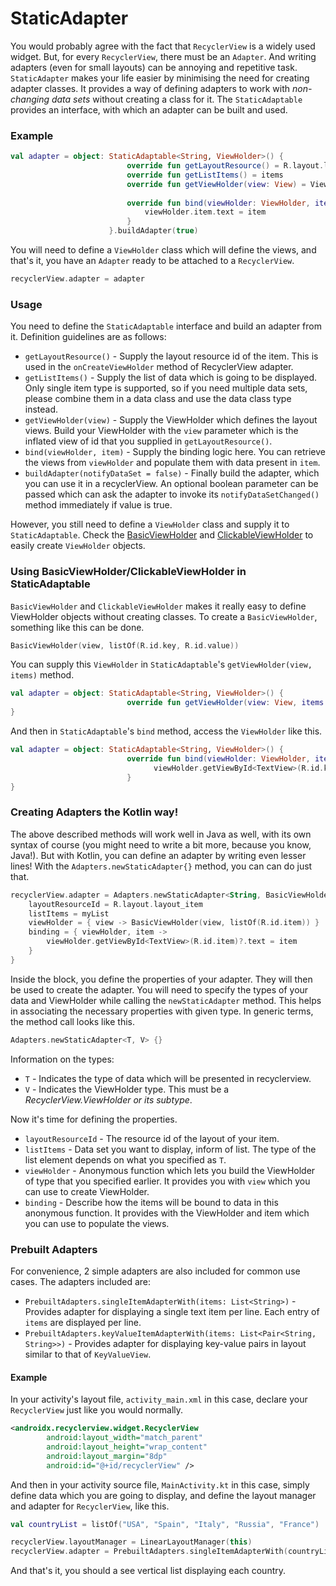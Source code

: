 # StaticAdapter
You would probably agree with the fact that `RecyclerView` is a widely used widget. But, for every `RecyclerView`, there must be an `Adapter`. And writing adapters (even for small layouts) can be annoying and repetitive task.
`StaticAdapter` makes your life easier by minimising the need for creating adapter classes. It provides a way of defining adapters to work with _non-changing data sets_ without creating a class for it.
The `StaticAdaptable` provides an interface, with which an adapter can be built and used.

### Example
```kotlin
val adapter = object: StaticAdaptable<String, ViewHolder>() {
                          override fun getLayoutResource() = R.layout.layout_item
                          override fun getListItems() = items
                          override fun getViewHolder(view: View) = ViewHolder(view)
          
                          override fun bind(viewHolder: ViewHolder, item: String) {
                              viewHolder.item.text = item
                          }
                      }.buildAdapter(true)
```
You will need to define a `ViewHolder` class which will define the views, and that's it, you have an `Adapter` ready to be attached to a `RecyclerView`.
```kotlin
recyclerView.adapter = adapter
```

### Usage
You need to define the `StaticAdaptable` interface and build an adapter from it. Definition guidelines are as follows:
-  `getLayoutResource()` - Supply the layout resource id of the item. This is used in the `onCreateViewHolder` method of RecyclerView adapter.
-  `getListItems()` - Supply the list of data which is going to be displayed. Only single item type is supported, so if you need multiple data sets, please combine them in a data class and use the data class type instead.
-  `getViewHolder(view)` - Supply the ViewHolder which defines the layout views. Build your ViewHolder with the `view` parameter which is the inflated view of id that you supplied in `getLayoutResource()`.
-  `bind(viewHolder, item)` - Supply the binding logic here. You can retrieve the views from `viewHolder` and populate them with data present in `item`.
-  `buildAdapter(notifyDataSet = false)` - Finally build the adapter, which you can use it in a recyclerView. An optional boolean parameter can be passed which can ask the adapter to invoke its `notifyDataSetChanged()` method immediately if value is true.

However, you still need to define a `ViewHolder` class and supply it to `StaticAdaptable`. Check the [BasicViewHolder](https://github.com/corphish/widgets-ktx/blob/master/widgets-ktx/docs/BasicViewHolder.md) and [ClickableViewHolder](https://github.com/corphish/widgets-ktx/blob/master/widgets-ktx/docs/ClickableViewHolder.md) to easily create `ViewHolder` objects.

### Using BasicViewHolder/ClickableViewHolder in StaticAdaptable
`BasicViewHolder` and `ClickableViewHolder` makes it really easy to define ViewHolder objects without creating classes.
To create a `BasicViewHolder`, something like this can be done.
```kotlin
BasicViewHolder(view, listOf(R.id.key, R.id.value))
```

You can supply this `ViewHolder` in `StaticAdaptable`'s `getViewHolder(view, items)` method.
```kotlin
val adapter = object: StaticAdaptable<String, ViewHolder>() {
                          override fun getViewHolder(view: View, items: List<String>) = BasicViewHolder(view, listOf(R.id.key, R.id.value))
}
```

And then in `StaticAdaptable`'s `bind` method, access the `ViewHolder` like this.
```kotlin
val adapter = object: StaticAdaptable<String, ViewHolder>() {
                          override fun bind(viewHolder: ViewHolder, item: String) {
                                viewHolder.getViewById<TextView>(R.id.key)?.text = item
                          }
}
```

### Creating Adapters the Kotlin way!
The above described methods will work well in Java as well, with its own syntax of course (you might need to write a bit more, because you know, Java!). But with Kotlin, you can define an adapter by writing even lesser lines!
With the `Adapters.newStaticAdapter{}` method, you can can do just that.
```kotlin
recyclerView.adapter = Adapters.newStaticAdapter<String, BasicViewHolder> { 
    layoutResourceId = R.layout.layout_item
    listItems = myList
    viewHolder = { view -> BasicViewHolder(view, listOf(R.id.item)) }
    binding = { viewHolder, item -> 
        viewHolder.getViewById<TextView>(R.id.item)?.text = item
    }
}
```
Inside the block, you define the properties of your adapter. They will then be used to create the adapter. You will need to specify the types of your data and ViewHolder while calling the `newStaticAdapter` method. This helps in associating the necessary properties with given type.
In generic terms, the method call looks like this.
```kotlin
Adapters.newStaticAdapter<T, V> {}
```
Information on the types:
-  `T` - Indicates the type of data which will be presented in recyclerview.
-  `V` - Indicates the ViewHolder type. This must be a _RecyclerView.ViewHolder or its subtype_.

Now it's time for defining the properties.
-  `layoutResourceId` - The resource id of the layout of your item.
-  `listItems` - Data set you want to display, inform of list. The type of the list element depends on what you specified as `T`.
-  `viewHolder` - Anonymous function which lets you build the ViewHolder of type that you specified earlier. It provides you with `view` which you can use to create ViewHolder.
-  `binding` - Describe how the items will be bound to data in this anonymous function. It provides with the ViewHolder and item which you can use to populate the views.

### Prebuilt Adapters
For convenience, 2 simple adapters are also included for common use cases. The adapters included are:
-  `PrebuiltAdapters.singleItemAdapterWith(items: List<String>)` - Provides adapter for displaying a single text item per line. Each entry of `items` are displayed per line.
-  `PrebuiltAdapters.keyValueItemAdapterWith(items: List<Pair<String, String>>)` - Provides adapter for displaying key-value pairs in layout similar to that of `KeyValueView`.

#### Example
In your activity's layout file, `activity_main.xml` in this case, declare your `RecyclerView` just like you would normally.
```xml
<androidx.recyclerview.widget.RecyclerView
        android:layout_width="match_parent"
        android:layout_height="wrap_content"
        android:layout_margin="8dp"
        android:id="@+id/recyclerView" />
```

And then in your activity source file, `MainActivity.kt` in this case, simply define data which you are going to display, and define the layout manager and adapter for `RecyclerView`, like this.
```kotlin
val countryList = listOf("USA", "Spain", "Italy", "Russia", "France")

recyclerView.layoutManager = LinearLayoutManager(this)
recyclerView.adapter = PrebuiltAdapters.singleItemAdapterWith(countryList)
```

And that's it, you should a see vertical list displaying each country.